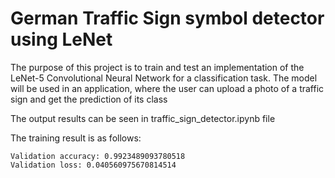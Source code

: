 # German Traffic Sign symbol detector using LeNet

The purpose of this project is to train and test an implementation of the LeNet-5 Convolutional Neural Network for a classification task. The model will be used in an application, where the user can upload a photo of a traffic sign and get the prediction of its class


The output results can be seen in traffic_sign_detector.ipynb file

The training result is as follows:
````
Validation accuracy: 0.9923489093780518
Validation loss: 0.040560975670814514
````


